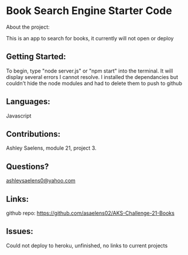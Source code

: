 # Book Search Engine Starter Code

About the project:

This is an app to search for books, it currently will not open or deploy

## Getting Started:

To begin, type "node server.js" or "npm start" into the terminal. It will display several errors I cannot resolve. I installed the dependancies but couldn't hide the node modules and had to delete them to push to github

## Languages:

Javascript 

## Contributions:

 Ashley Saelens, module 21, project 3.

## Questions?

ashleysaelens0@yahoo.com

## Links:

github repo: https://github.com/asaelens02/AKS-Challenge-21-Books


## Issues:

Could not deploy to heroku, unfinished, no links to current projects
